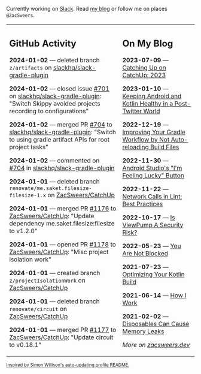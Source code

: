 Currently working on [Slack](https://slack.com/). Read [my blog](https://zacsweers.dev/) or follow me on places `@ZacSweers`.

<table><tr><td valign="top" width="60%">

## GitHub Activity
<!-- githubActivity starts -->
**2024-01-02** — deleted branch `z/artifacts` on [slackhq/slack-gradle-plugin](https://github.com/slackhq/slack-gradle-plugin)

**2024-01-02** — closed issue [#701](https://github.com/slackhq/slack-gradle-plugin/issues/701) on [slackhq/slack-gradle-plugin](https://github.com/slackhq/slack-gradle-plugin): "Switch Skippy avoided projects recording to configurations"

**2024-01-02** — merged PR [#704](https://github.com/slackhq/slack-gradle-plugin/pull/704) to [slackhq/slack-gradle-plugin](https://github.com/slackhq/slack-gradle-plugin): "Switch to using gradle artifact APIs for root project tasks"

**2024-01-02** — commented on [#704](https://github.com/slackhq/slack-gradle-plugin/pull/704#issuecomment-1873634998) in [slackhq/slack-gradle-plugin](https://github.com/slackhq/slack-gradle-plugin)

**2024-01-01** — deleted branch `renovate/me.saket.filesize-filesize-1.x` on [ZacSweers/CatchUp](https://github.com/ZacSweers/CatchUp)

**2024-01-01** — merged PR [#1176](https://github.com/ZacSweers/CatchUp/pull/1176) to [ZacSweers/CatchUp](https://github.com/ZacSweers/CatchUp): "Update dependency me.saket.filesize:filesize to v1.2.0"

**2024-01-01** — opened PR [#1178](https://github.com/ZacSweers/CatchUp/pull/1178) to [ZacSweers/CatchUp](https://github.com/ZacSweers/CatchUp): "Misc project isolation work"

**2024-01-01** — created branch `z/projectIsolationWork` on [ZacSweers/CatchUp](https://github.com/ZacSweers/CatchUp)

**2024-01-01** — deleted branch `renovate/circuit` on [ZacSweers/CatchUp](https://github.com/ZacSweers/CatchUp)

**2024-01-01** — merged PR [#1177](https://github.com/ZacSweers/CatchUp/pull/1177) to [ZacSweers/CatchUp](https://github.com/ZacSweers/CatchUp): "Update circuit to v0.18.1"
<!-- githubActivity ends -->
</td><td valign="top" width="40%">

## On My Blog
<!-- blog starts -->
**2023-07-09** — [Catching Up on CatchUp: 2023](https://www.zacsweers.dev/catching-up-on-catchup-2023/)

**2023-01-10** — [Keeping Android and Kotlin Healthy in a Post-Twitter World](https://www.zacsweers.dev/keeping-android-healthy/)

**2022-12-19** — [Improving Your Gradle Workflow by Not Auto-reloading Build Files](https://www.zacsweers.dev/improving-your-workflow-by-not-auto-reloading-build-files/)

**2022-11-30** — [Android Studio's "I'm Feeling Lucky" Button](https://www.zacsweers.dev/android-studios-im-feeling-lucky-button/)

**2022-11-22** — [Network Calls in Lint: Best Practices](https://www.zacsweers.dev/network-calls-in-lint-best-practices/)

**2022-10-17** — [Is ViewPump A Security Risk?](https://www.zacsweers.dev/is-viewpump-a-security-risk/)

**2022-05-23** — [You Are Not Blocked](https://www.zacsweers.dev/you-are-not-blocked/)

**2021-07-23** — [Optimizing Your Kotlin Build](https://www.zacsweers.dev/optimizing-your-kotlin-build/)

**2021-06-14** — [How I Work](https://www.zacsweers.dev/how-i-work/)

**2021-02-02** — [Disposables Can Cause Memory Leaks](https://www.zacsweers.dev/disposables-can-cause-memory-leaks/)
<!-- blog ends -->
_More on [zacsweers.dev](https://zacsweers.dev/)_
</td></tr></table>

<sub><a href="https://simonwillison.net/2020/Jul/10/self-updating-profile-readme/">Inspired by Simon Willison's auto-updating profile README.</a></sub>